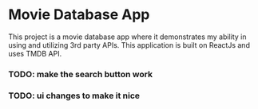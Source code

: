 # Movie Database App

This project is a movie database app where it demonstrates my ability in using and utilizing 3rd party APIs. This application is built on ReactJs and uses TMDB API.



### TODO: make the search button work
### TODO: ui changes to make it nice

